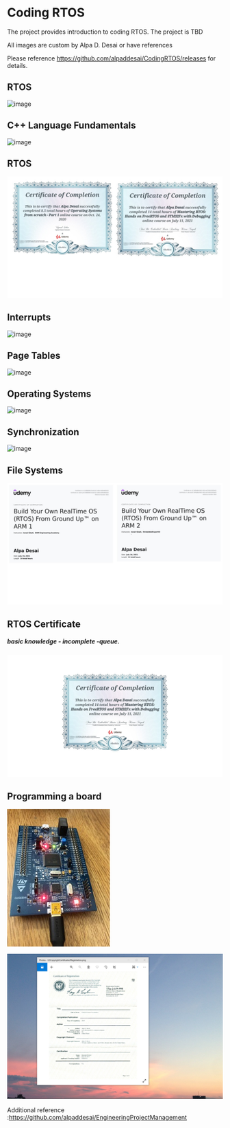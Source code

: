 # Coding RTOS

The project provides introduction to coding RTOS. The project is TBD

All images are custom by Alpa D. Desai or have references

Please reference https://github.com/alpaddesai/CodingRTOS/releases  for details.

## RTOS 
![image](RTOS.png)

## C++ Language Fundamentals
![image](CplusplusDVCertificate.jpg)

## RTOS
![image](RTOS.jpg)

## Interrupts
![image](RTOSImage.jpg)

## Page Tables
![image](PageTables.jpg)

## Operating Systems
![image](OperatingSystem.jpg)

## Synchronization
![image](Synchronization.jpg)

## File Systems
![image](certification.jpg)

## RTOS Certificate
##### basic knowledge - incomplete -queue. 

![image](RTOS_Certificate.jpg)

## Programming a board
![image](ProgrammingBoard.jpg)

![image](USCopyrightCertificate.png)

Additional reference :https://github.com/alpaddesai/EngineeringProjectManagement
